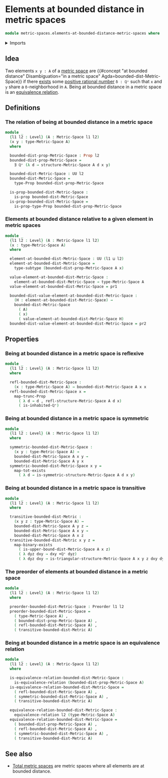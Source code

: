 # Elements at bounded distance in metric spaces

```agda
module metric-spaces.elements-at-bounded-distance-metric-spaces where
```

<details><summary>Imports</summary>

```agda
open import elementary-number-theory.positive-rational-numbers

open import foundation.dependent-pair-types
open import foundation.equivalence-relations
open import foundation.existential-quantification
open import foundation.function-types
open import foundation.functoriality-propositional-truncation
open import foundation.propositional-truncations
open import foundation.propositions
open import foundation.subtypes
open import foundation.universe-levels

open import logic.functoriality-existential-quantification

open import metric-spaces.metric-spaces

open import order-theory.preorders
```

</details>

## Idea

Two elements `x y : A` of a [metric space](metric-spaces.metric-spaces.md) are
{{#concept "at bounded distance" Disambiguation="in a metric space" Agda=bounded-dist-Metric-Space}}
if there [exists](foundation.existential-quantification.md) some
[positive rational number](elementary-number-theory.positive-rational-numbers.md)
`δ : ℚ⁺` such that `x` and `y` share a `δ`-neighborhood in `A`. Being at bounded
distance in a metric space is an
[equivalence relation](foundation.equivalence-relations.md).

## Definitions

### The relation of being at bounded distance in a metric space

```agda
module _
  {l1 l2 : Level} (A : Metric-Space l1 l2)
  (x y : type-Metric-Space A)
  where

  bounded-dist-prop-Metric-Space : Prop l2
  bounded-dist-prop-Metric-Space =
    ∃ ℚ⁺ (λ d → structure-Metric-Space A d x y)

  bounded-dist-Metric-Space : UU l2
  bounded-dist-Metric-Space =
    type-Prop bounded-dist-prop-Metric-Space

  is-prop-bounded-dist-Metric-Space :
    is-prop bounded-dist-Metric-Space
  is-prop-bounded-dist-Metric-Space =
    is-prop-type-Prop bounded-dist-prop-Metric-Space
```

### Elements at bounded distance relative to a given element in metric spaces

```agda
module _
  {l1 l2 : Level} (A : Metric-Space l1 l2)
  (x : type-Metric-Space A)
  where

  element-at-bounded-dist-Metric-Space : UU (l1 ⊔ l2)
  element-at-bounded-dist-Metric-Space =
    type-subtype (bounded-dist-prop-Metric-Space A x)

  value-element-at-bounded-dist-Metric-Space :
    element-at-bounded-dist-Metric-Space → type-Metric-Space A
  value-element-at-bounded-dist-Metric-Space = pr1

  bounded-dist-value-element-at-bounded-dist-Metric-Space :
    (H : element-at-bounded-dist-Metric-Space) →
    bounded-dist-Metric-Space
      ( A)
      ( x)
      ( value-element-at-bounded-dist-Metric-Space H)
  bounded-dist-value-element-at-bounded-dist-Metric-Space = pr2
```

## Properties

### Being at bounded distance in a metric space is reflexive

```agda
module _
  {l1 l2 : Level} (A : Metric-Space l1 l2)
  where

  refl-bounded-dist-Metric-Space :
    (x : type-Metric-Space A) → bounded-dist-Metric-Space A x x
  refl-bounded-dist-Metric-Space x =
    map-trunc-Prop
      ( λ d → d , refl-structure-Metric-Space A d x)
      ( is-inhabited-ℚ⁺)
```

### Being at bounded distance in a metric space is symmetric

```agda
module _
  {l1 l2 : Level} (A : Metric-Space l1 l2)
  where

  symmetric-bounded-dist-Metric-Space :
    (x y : type-Metric-Space A) →
    bounded-dist-Metric-Space A x y →
    bounded-dist-Metric-Space A y x
  symmetric-bounded-dist-Metric-Space x y =
    map-tot-exists
      ( λ d → is-symmetric-structure-Metric-Space A d x y)
```

### Being at bounded distance in a metric space is transitive

```agda
module _
  {l1 l2 : Level} (A : Metric-Space l1 l2)
  where

  transitive-bounded-dist-Metric :
    (x y z : type-Metric-Space A) →
    bounded-dist-Metric-Space A y z →
    bounded-dist-Metric-Space A x y →
    bounded-dist-Metric-Space A x z
  transitive-bounded-dist-Metric x y z =
    map-binary-exists
      ( is-upper-bound-dist-Metric-Space A x z)
      ( λ dyz dxy → dxy +ℚ⁺ dyz)
      ( λ dyz dxy → is-triangular-structure-Metric-Space A x y z dxy dyz)
```

### The preorder of elements at bounded distance in a metric space

```agda
module _
  {l1 l2 : Level} (A : Metric-Space l1 l2)
  where

  preorder-bounded-dist-Metric-Space : Preorder l1 l2
  preorder-bounded-dist-Metric-Space =
    ( type-Metric-Space A) ,
    ( bounded-dist-prop-Metric-Space A) ,
    ( refl-bounded-dist-Metric-Space A) ,
    ( transitive-bounded-dist-Metric A)
```

### Being at bounded distance in a metric space is an equivalence relation

```agda
module _
  {l1 l2 : Level} (A : Metric-Space l1 l2)
  where

  is-equivalence-relation-bounded-dist-Metric-Space :
    is-equivalence-relation (bounded-dist-prop-Metric-Space A)
  is-equivalence-relation-bounded-dist-Metric-Space =
    ( refl-bounded-dist-Metric-Space A) ,
    ( symmetric-bounded-dist-Metric-Space A) ,
    ( transitive-bounded-dist-Metric A)

  equivalence-relation-bounded-dist-Metric-Space :
    equivalence-relation l2 (type-Metric-Space A)
  equivalence-relation-bounded-dist-Metric-Space =
    ( bounded-dist-prop-Metric-Space A) ,
    ( refl-bounded-dist-Metric-Space A) ,
    ( symmetric-bounded-dist-Metric-Space A) ,
    ( transitive-bounded-dist-Metric A)
```

## See also

- [Total metric spaces](metric-spaces.total-metric-spaces.md) are metric spaces
  where all elements are at bounded distance.
